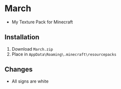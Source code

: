 # March

+ My Texture Pack for Minecraft

## Installation

1. Download `March.zip`
2. Place in `AppData\Roaming\.minecraft\resourcepacks`

## Changes

+ All signs are white

